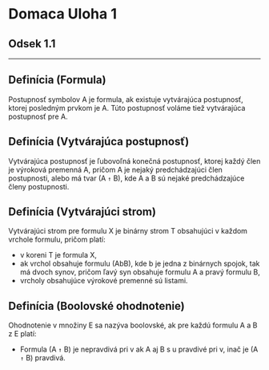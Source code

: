 Domaca Uloha 1
==============

## Odsek 1.1
------------

## Definícia (Formula)
Postupnosť symbolov A je formula, ak existuje vytvárajúca
postupnosť, ktorej posledným prvkom je A. Túto postupnosť
voláme tiež vytvárajúca postupnosť pre A.

## Definícia (Vytvárajúca postupnosť)
Vytvárajúca postupnosť je ľubovoľná konečná postupnosť, ktorej
každý člen je výroková premenná A, pričom A je
nejaký predchádzajúci člen postupnosti, alebo má tvar (A `↑` B), kde A a B sú nejaké predchádzajúce
členy postupnosti.

## Definícia (Vytvárajúci strom)
Vytvárajúci strom pre formulu X je binárny strom T obsahujúci v
každom vrchole formulu, pričom platí:
* v koreni T je formula X,
* ak vrchol obsahuje formulu (AbB), kde b je jedna z binárnych
spojok, tak má dvoch synov, pričom ľavý syn obsahuje
formulu A a pravý formulu B,
* vrcholy obsahujúce výrokové premenné sú listami.

## Definícia (Boolovské ohodnotenie)
Ohodnotenie v množiny E sa nazýva boolovské, ak pre každú
formulu A a B z E platí:
* Formula (A `↑` B) je nepravdivá pri v ak A aj B s u pravdivé pri v,
inač je (A `↑` B) pravdivá.



